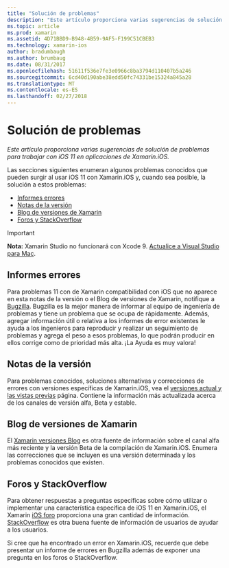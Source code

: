 ```yaml
---
title: "Solución de problemas"
description: "Este artículo proporciona varias sugerencias de solución de problemas para trabajar con iOS 11 en aplicaciones de Xamarin.iOS."
ms.topic: article
ms.prod: xamarin
ms.assetid: 4D71BBD9-B948-4B59-9AF5-F199C51CBEB3
ms.technology: xamarin-ios
author: bradumbaugh
ms.author: brumbaug
ms.date: 08/31/2017
ms.openlocfilehash: 51611f536e7fe3e0966c8ba3794d110407b5a246
ms.sourcegitcommit: 6cd40d190abe38edd50fc74331be15324a845a28
ms.translationtype: MT
ms.contentlocale: es-ES
ms.lasthandoff: 02/27/2018
---
```

# <a name="troubleshooting"></a>Solución de problemas

_Este artículo proporciona varias sugerencias de solución de problemas para trabajar con iOS 11 en aplicaciones de Xamarin.iOS._

Las secciones siguientes enumeran algunos problemas conocidos que pueden surgir al usar iOS 11 con Xamarin.iOS y, cuando sea posible, la solución a estos problemas:

- [Informes errores](#Reporting-Bugs)
- [Notas de la versión](#Release-Notes)
- [Blog de versiones de Xamarin](#Xamarin-Releases-Blog)
- [Foros y StackOverflow](#Forums-and-StackOverflow)

> [!IMPORTANT]
> **Nota:** Xamarin Studio no funcionará con Xcode 9.
> [Actualice a Visual Studio para Mac](https://www.visualstudio.com/vs/).

<a name="Reporting-Bugs" />

## <a name="reporting-bugs"></a>Informes errores

Para problemas 11 con de Xamarin compatibilidad con iOS que no aparece en esta notas de la versión o el Blog de versiones de Xamarin, notifique a [Bugzilla](https://bugzilla.xamarin.com/enter_bug.cgi?product=iOS). Bugzilla es la mejor manera de informar al equipo de ingeniería de problemas y tiene un problema que se ocupa de rápidamente. Además, agregar información útil o relativa a los informes de error existentes le ayuda a los ingenieros para reproducir y realizar un seguimiento de problemas y agrega el peso a esos problemas, lo que podrán producir en ellos corrige como de prioridad más alta. ¡La Ayuda es muy valora!

<a name="Release-Notes" />

## <a name="release-notes"></a>Notas de la versión

Para problemas conocidos, soluciones alternativas y correcciones de errores con versiones específicas de Xamarin.iOS, vea el [versiones actual y las vistas previas](https://developer.xamarin.com/releases/current/) página. Contiene la información más actualizada acerca de los canales de versión alfa, Beta y estable.

<a name="Xamarin-Releases-Blog" />

## <a name="xamarin-releases-blog"></a>Blog de versiones de Xamarin

El [Xamarin versiones Blog](https://releases.xamarin.com/) es otra fuente de información sobre el canal alfa más reciente y la versión Beta de la compilación de Xamarin.iOS. Enumera las correcciones que se incluyen es una versión determinada y los problemas conocidos que existen.

<a name="Forums-and-StackOverflow" />

## <a name="forums-and-stackoverflow"></a>Foros y StackOverflow

Para obtener respuestas a preguntas específicas sobre cómo utilizar o implementar una característica específica de iOS 11 en Xamarin.iOS, el Xamarin [iOS foro](http://forums.xamarin.com/categories/ios) proporciona una gran cantidad de información. [StackOverflow](http://stackoverflow.com/search?tab=newest&q=xamarin) es otra buena fuente de información de usuarios de ayudar a los usuarios.

Si cree que ha encontrado un error en Xamarin.iOS, recuerde que debe presentar un informe de errores en Bugzilla además de exponer una pregunta en los foros o StackOverflow.
